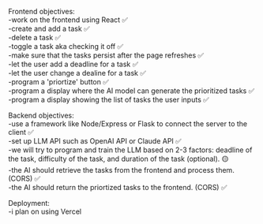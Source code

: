 
Frontend objectives: <br>
-work on the frontend using React ✅<br>
-create and add a task ✅<br>
-delete a task ✅<br>
-toggle a task aka checking it off ✅<br> 
-make sure that the tasks persist after the page refreshes ✅<br>
-let the user add a deadline for a task ✅<br>
-let the user change a dealine for a task ✅<br>
-program a 'priortize' button ✅<br>
-program a display where the AI model can generate the prioritized tasks ✅<br>
-program a display showing the list of tasks the user inputs ✅<br>

Backend objectives: <br>
-use a framework like Node/Express or Flask to connect the server to the client ✅<br>
-set up LLM API such as OpenAI API or Claude API ✅<br>
-we will try to program and train the LLM based on 2-3 factors: deadline of the task, difficulty of the task, and duration of the task (optional). 🟡<br>
-the AI should retrieve the tasks from the frontend and process them. (CORS) ✅<br>
-the AI should return the priortized tasks to the frontend. (CORS) ✅<br>

Deployment: <br>
-i plan on using Vercel <br>